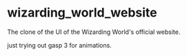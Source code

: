 # wizarding_world_website
The clone of the UI of the Wizarding World's official website.

just trying out gasp 3 for animations.
